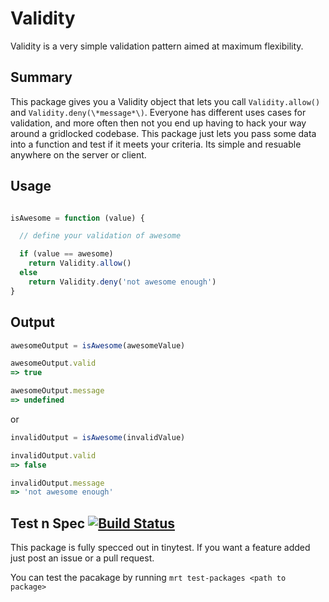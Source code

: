 Validity
===============
Validity is a very simple validation pattern aimed at maximum flexibility.

## Summary 
This package gives you a Validity object that lets you call `Validity.allow()` and  `Validity.deny(\*message*\)`.
Everyone has different uses cases for validation, and more often then not you end up having to hack your way around a gridlocked codebase.
This package just lets you pass some data into a function and test if it meets your criteria. 
Its simple and resuable anywhere on the server or client.


## Usage

```js

isAwesome = function (value) {

  // define your validation of awesome

  if (value == awesome)
    return Validity.allow()
  else
    return Validity.deny('not awesome enough')
}
```

## Output

```js
awesomeOutput = isAwesome(awesomeValue)

awesomeOutput.valid
=> true

awesomeOutput.message
=> undefined
```
or

```js
invalidOutput = isAwesome(invalidValue)

invalidOutput.valid
=> false

invalidOutput.message
=> 'not awesome enough'
```

## Test n Spec  [![Build Status](https://travis-ci.org/Meteor-Reaction/meteor-validity.png)](https://travis-ci.org/Meteor-Reaction/meteor-validity) 


This package is fully specced out in tinytest. 
If you want a feature added just post an issue or a pull request.

You can test the pacakage by running `mrt test-packages <path to package>`



